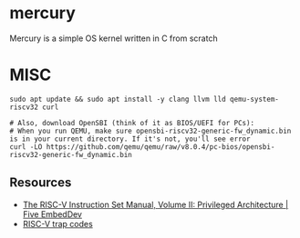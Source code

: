 # mercury
Mercury is a simple OS kernel written in C from scratch

# MISC

```
sudo apt update && sudo apt install -y clang llvm lld qemu-system-riscv32 curl

# Also, download OpenSBI (think of it as BIOS/UEFI for PCs):
# When you run QEMU, make sure opensbi-riscv32-generic-fw_dynamic.bin is in your current directory. If it's not, you'll see error
curl -LO https://github.com/qemu/qemu/raw/v8.0.4/pc-bios/opensbi-riscv32-generic-fw_dynamic.bin
```
## Resources

- [The RISC-V Instruction Set Manual, Volume II: Privileged Architecture | Five EmbedDev](https://five-embeddev.com/riscv-priv-isa-manual/latest-adoc/hypervisor.html#_traps)
- [RISC-V trap codes](https://dram.page/riscv-trap/)

